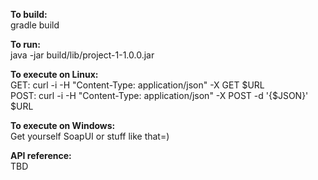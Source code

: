 <b>To build:</b>  
gradle build

<b>To run:</b>  
java -jar build/lib/project-1-1.0.0.jar  

<b>To execute on Linux:</b>  
GET: curl -i -H "Content-Type: application/json" -X GET $URL  
POST: curl -i -H "Content-Type: application/json" -X POST -d '{$JSON}' $URL  

<b>To execute on Windows:</b>  
Get yourself SoapUI or stuff like that=)  

<b>API reference:</b>  
TBD
